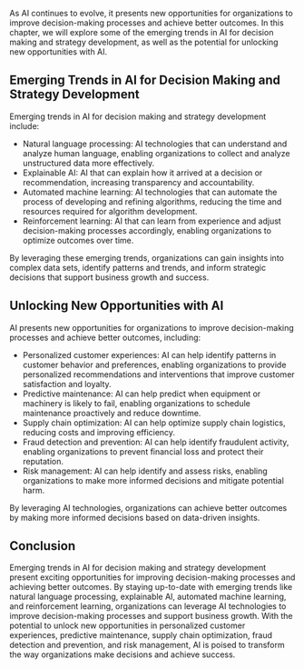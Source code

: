 
As AI continues to evolve, it presents new opportunities for organizations to improve decision-making processes and achieve better outcomes. In this chapter, we will explore some of the emerging trends in AI for decision making and strategy development, as well as the potential for unlocking new opportunities with AI.

Emerging Trends in AI for Decision Making and Strategy Development
------------------------------------------------------------------

Emerging trends in AI for decision making and strategy development include:

* Natural language processing: AI technologies that can understand and analyze human language, enabling organizations to collect and analyze unstructured data more effectively.
* Explainable AI: AI that can explain how it arrived at a decision or recommendation, increasing transparency and accountability.
* Automated machine learning: AI technologies that can automate the process of developing and refining algorithms, reducing the time and resources required for algorithm development.
* Reinforcement learning: AI that can learn from experience and adjust decision-making processes accordingly, enabling organizations to optimize outcomes over time.

By leveraging these emerging trends, organizations can gain insights into complex data sets, identify patterns and trends, and inform strategic decisions that support business growth and success.

Unlocking New Opportunities with AI
-----------------------------------

AI presents new opportunities for organizations to improve decision-making processes and achieve better outcomes, including:

* Personalized customer experiences: AI can help identify patterns in customer behavior and preferences, enabling organizations to provide personalized recommendations and interventions that improve customer satisfaction and loyalty.
* Predictive maintenance: AI can help predict when equipment or machinery is likely to fail, enabling organizations to schedule maintenance proactively and reduce downtime.
* Supply chain optimization: AI can help optimize supply chain logistics, reducing costs and improving efficiency.
* Fraud detection and prevention: AI can help identify fraudulent activity, enabling organizations to prevent financial loss and protect their reputation.
* Risk management: AI can help identify and assess risks, enabling organizations to make more informed decisions and mitigate potential harm.

By leveraging AI technologies, organizations can achieve better outcomes by making more informed decisions based on data-driven insights.

Conclusion
----------

Emerging trends in AI for decision making and strategy development present exciting opportunities for improving decision-making processes and achieving better outcomes. By staying up-to-date with emerging trends like natural language processing, explainable AI, automated machine learning, and reinforcement learning, organizations can leverage AI technologies to improve decision-making processes and support business growth. With the potential to unlock new opportunities in personalized customer experiences, predictive maintenance, supply chain optimization, fraud detection and prevention, and risk management, AI is poised to transform the way organizations make decisions and achieve success.
